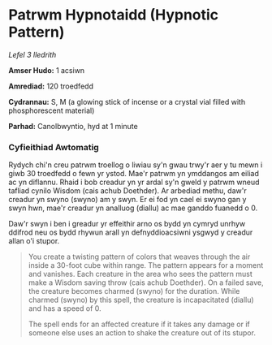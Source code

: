 # Patrwm Hypnotaidd (Hypnotic Pattern)

*Lefel 3 lledrith*

**Amser Hudo:** 1 acsiwn

**Amrediad:** 120 troedfedd

**Cydrannau:** S, M (a glowing stick of incense or a crystal vial filled with phosphorescent material)

**Parhad:** Canolbwyntio, hyd at 1 minute

### Cyfieithiad Awtomatig

Rydych chi'n creu patrwm troellog o liwiau sy'n gwau trwy'r aer y tu mewn i giwb 30 troedfedd o fewn yr ystod. Mae'r patrwm yn ymddangos am eiliad ac yn diflannu. Rhaid i bob creadur yn yr ardal sy'n gweld y patrwm wneud tafliad cynilo Wisdom (cais achub Doethder). Ar arbediad methu, daw'r creadur yn swyno (swyno) am y swyn. Er ei fod yn cael ei swyno gan y swyn hwn, mae'r creadur yn analluog (diallu) ac mae ganddo fuanedd o 0.

Daw'r swyn i ben i greadur yr effeithir arno os bydd yn cymryd unrhyw ddifrod neu os bydd rhywun arall yn defnyddioacsiwni ysgwyd y creadur allan o'i stupor.

>  You create a twisting pattern of colors that weaves through the air inside a 30-foot cube within range. The pattern appears for a moment and vanishes. Each creature in the area who sees the pattern must make a Wisdom saving throw (cais achub Doethder). On a failed save, the creature becomes charmed (swyno) for the duration. While charmed (swyno) by this spell, the creature is incapacitated (diallu) and has a speed of 0.
>  
>  The spell ends for an affected creature if it takes any damage or if someone else uses an action to shake the creature out of its stupor.